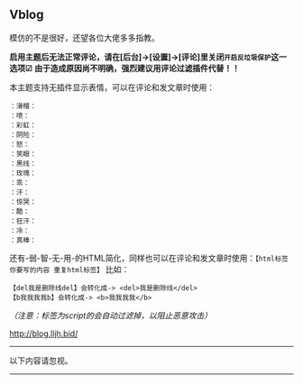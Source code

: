 Vblog
---

模仿的不是很好，还望各位大佬多多指教。

**启用主题后无法正常评论，请在[后台]->[设置]->[评论]里关闭```开启反垃圾保护```这一选项☑**
**由于造成原因尚不明确，强烈建议用评论过滤插件代替！！**

本主题支持无插件显示表情，可以在评论和发文章时使用：
```
：滑稽：
：喷：
：彩虹：
：阴险：
：怒：
：笑眼：
：黑线：
：玫瑰：
：乖：
：汗：
：惊哭：
：酷：
：狂汗：
：冷：
：真棒：
```

还有-弱-智-无-用-的HTML简化，同样也可以在评论和发文章时使用：```【html标签 你要写的内容 重复html标签】```
比如：
```
【del我是删除线del】会转化成-> <del>我是删除线</del>
【b我我我我b】会转化成-> <b>我我我我</b>
```
*（注意：标签为script的会自动过滤掉，以阻止恶意攻击）*

http://blog.lljh.bid/

----------------
以下内容请忽视。

--------